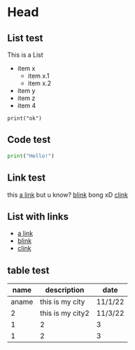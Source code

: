 # Head


## List test

This is a List 

- item x
    - item x.1
    - item x.2
- item y
- item z
- item 4

```python3
print("ok")
```


## Code test

```python
print("Hello!")

```

## Link test
this [a link](http://google.com) but u know? [blink](http://yahoo.com)
bong xD [clink](http://bing.com)


## List with links
- [a link](http://google.com)
- [blink](http://yahoo.com)
- [clink](http://bing.com)


## table test

|name |description     |date   |
|-----|----------------|-------|
|aname|this is my city |11/1/22|
|2    |this is my city2|11/3/22|
|1    |2               |3      |
|1    |2               |3      |

